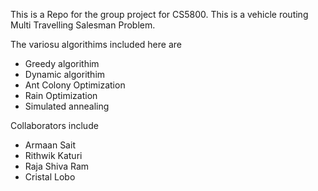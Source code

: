 This is a Repo for the group project for CS5800. This is a vehicle routing Multi Travelling Salesman Problem.

The variosu algorithims included here are
- Greedy algorithim
- Dynamic algorithim
- Ant Colony Optimization
- Rain Optimization 
- Simulated annealing

Collaborators include
- Armaan Sait
- Rithwik Katuri
- Raja Shiva Ram
- Cristal Lobo